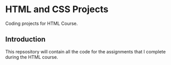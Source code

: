 # HTML and CSS Projects

Coding projects for HTML Course.

## Introduction

This repsository will contain all the code for the assignments that I complete during the HTML course.

